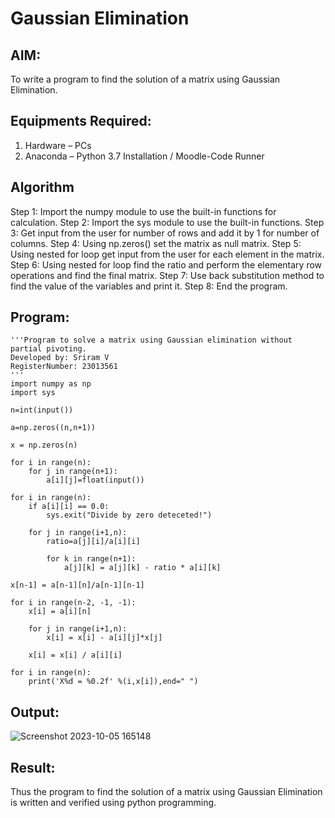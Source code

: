 # Gaussian Elimination

## AIM:
To write a program to find the solution of a matrix using Gaussian Elimination.

## Equipments Required:
1. Hardware – PCs
2. Anaconda – Python 3.7 Installation / Moodle-Code Runner

## Algorithm
Step 1: Import the numpy module to use the built-in functions for calculation.
Step 2: Import the sys module to use the built-in functions.
Step 3: Get input from the user for number of rows and add it by 1 for number of columns.
Step 4: Using np.zeros() set the matrix as null matrix.
Step 5: Using nested for loop get input from the user for each element in the matrix.
Step 6: Using nested for loop find the ratio and perform the elementary row operations and find the final matrix.
Step 7: Use back substitution method to find the value of the variables and print it.
Step 8: End the program.

## Program:
```
'''Program to solve a matrix using Gaussian elimination without partial pivoting.
Developed by: Sriram V
RegisterNumber: 23013561
'''
import numpy as np
import sys

n=int(input())

a=np.zeros((n,n+1))

x = np.zeros(n)

for i in range(n):
    for j in range(n+1):
        a[i][j]=float(input())

for i in range(n):
    if a[i][i] == 0.0:
        sys.exit("Divide by zero deteceted!")
        
    for j in range(i+1,n):
        ratio=a[j][i]/a[i][i]
        
        for k in range(n+1):
            a[j][k] = a[j][k] - ratio * a[i][k]

x[n-1] = a[n-1][n]/a[n-1][n-1]

for i in range(n-2, -1, -1):
    x[i] = a[i][n]
    
    for j in range(i+1,n):
        x[i] = x[i] - a[i][j]*x[j]
        
    x[i] = x[i] / a[i][i]

for i in range(n):
    print('X%d = %0.2f' %(i,x[i]),end=" ")
```
## Output:
![Screenshot 2023-10-05 165148](https://github.com/Darkwebnew/Gaussian/assets/143114486/e4b402c9-909a-4da5-b275-9834b8d13197)

## Result:
Thus the program to find the solution of a matrix using Gaussian Elimination is written and verified using python programming.

